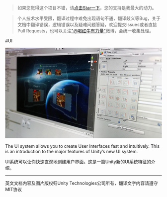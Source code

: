 > 如果您觉得这个项目不错，请<a target='_blank' href="https://github.com/qq1012803704/unityui-documentation-in-chinese">点击Star一下</a>，您的支持是我最大的动力。

<!-- -->
> 个人技术水平受限，翻译过程中难免出现语句不通，翻译歧义等Bug，关于文档中翻译错误，逻辑错误以及疑难问题答疑，欢迎提交Issues或者直接Pull Requests，也可以关注["@喝红牛有力量"](http://weibo.com/acghongniu)微博，会统一收集处理。


#UI

![](Main/UI_Main.jpg)

The UI system allows you to create User Interfaces fast and intuitively. This is an introduction to the major features of Unity’s new UI system.

UI系统可以让你快速直观地创建用户界面。这是一篇Unity新的UI系统特征的介绍。





---
英文文档内容及图片版权归Unity Technologies公司所有，翻译文字内容请遵守MIT协议
